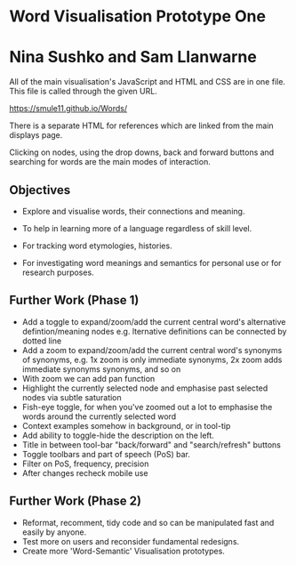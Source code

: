 # Word Visualisation Prototype One
# Nina Sushko and Sam Llanwarne

All of the main visualisation's JavaScript and HTML and CSS are in one file. This file is called through the given URL.

https://smule11.github.io/Words/

There is a separate HTML for references which are linked from the main displays page.

Clicking on nodes, using the drop downs, back and forward buttons and searching for words are the main modes of interaction.

## Objectives

- Explore and visualise words, their connections and meaning. 
- To help in learning more of a language regardless of skill level.

- For tracking word etymologies, histories. 
- For investigating word meanings and semantics for personal use or for research purposes.

## Further Work (Phase 1)

- Add a toggle to expand/zoom/add the current central word's alternative defintion/meaning nodes
  e.g. lternative definitions can be connected by dotted line
- Add a zoom to expand/zoom/add the current central word's synonyms of synonyms,
  e.g. 1x zoom is only immediate synonyms, 2x zoom adds immediate synonyms synonyms, and so on  
- With zoom we can add pan function
- Highlight the currently selected node and emphasise past selected nodes via subtle saturation
- Fish-eye toggle, for when you've zoomed out a lot to emphasise the words around the currently selected word
- Context examples somehow in background, or in tool-tip
- Add ability to toggle-hide the description on the left.
- Title in between tool-bar "back/forward" and "search/refresh" buttons
- Toggle toolbars and part of speech (PoS) bar.
- Filter on PoS, frequency, precision
- After changes recheck mobile use

## Further Work (Phase 2)

- Reformat, recomment, tidy code and so can be manipulated fast and easily by anyone.
- Test more on users and reconsider fundamental redesigns.
- Create more 'Word-Semantic' Visualisation prototypes.

